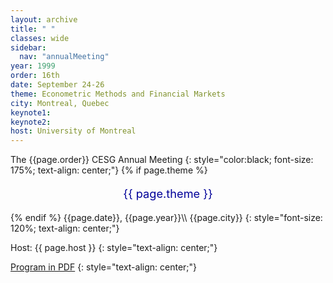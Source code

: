 ```yaml
---
layout: archive
title: " "
classes: wide
sidebar:
  nav: "annualMeeting"
year: 1999
order: 16th
date: September 24-26
theme: Econometric Methods and Financial Markets
city: Montreal, Quebec
keynote1: 
keynote2: 
host: University of Montreal
---
```

The {{page.order}} CESG Annual Meeting
{: style="color:black; font-size: 175%; text-align: center;"}
{% if page.theme %}
<p style="font-size:130%; text-align:center; color:#000099">{{ page.theme }}</p>
{% endif %}
{{page.date}}, {{page.year}}\\
{{page.city}}
{: style="font-size: 120%; text-align: center;"}



Host: {{ page.host }}
{: style="text-align: center;"}

[Program in PDF](/assets/pdf/cesg-program-{{page.year}}.pdf)
{: style="text-align: center;"}
